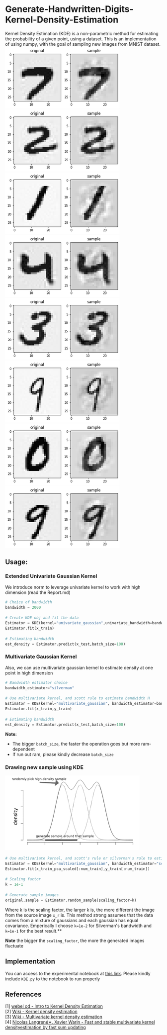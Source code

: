 # Generate-Handwritten-Digits-Kernel-Density-Estimation

Kernel Density Estimation (KDE) is a non-parametric method for estimating the probability of a given point, using a dataset. This is an implementation of using numpy, with the goal of sampling new images from MNIST dataset.
![](sample/scott_1.png)
![](sample/scott_2.png)
![](sample/scott_3.png)
![](sample/scott_4.png)
![](sample/silverman_1.png)
![](sample/silverman_2.png)
![](sample/silverman_3.png)
![](sample/silverman_4.png)

## Usage:

### Extended Univariate Gaussian Kernel
We introduce norm to leverage univariate kernel to work with high dimension (read the Report.md)

```python
# Choice of bandwidth
bandwidth = 2000

# Create KDE obj and fit the data
Estimator = KDE(kernel="univariate_gaussian",univariate_bandwidth=bandwidth)
Estimator.fit(x_train)

# Estimating bandwidth
est_density = Estimator.predict(x_test,batch_size=100)

```

### Multivariate Gaussian Kernel
Also, we can use multivariate gaussian kernel to estimate density at one point in high dimension

```python
# Bandwidth estimator choice
bandwidth_estimator="silverman"

# Use multivariate kernel, and scott rule to estimate bandwidth H
Estimator = KDE(kernel="multivariate_gaussian", bandwidth_estimator=bandwidth_estimator)
Estimator.fit(x_train,y_train)

# Estimating bandwidth
est_density = Estimator.predict(x_test,batch_size=100)
```

**Note:**
- The bigger `batch_size`, the faster the operation goes but more ram-dependent
- If run out ram, please kindly decrease `batch_size`

### Drawing new sample using KDE
![](sampling_illustration.png)



```python
# Use multivariate kernel, and scott's rule or silverman's rule to estimate bandwidth H
Estimator = KDE(kernel="multivariate_gaussian", bandwidth_estimator="scott")
Estimator.fit(x_train_pca_scaled[:num_train],y_train[:num_train])

# Scaling factor 
k = 1e-1

# Generate sample images
original,sample = Estimator.random_sample(scaling_factor=k)
```
Where k is the scaling factor, the larger k is, the more  different the image from the source image `x_r` is. This method strong assumes that the data comes from a mixture of gaussians and each gaussian has equal covariance. Emperically I choose `k=1e-2` for Silverman's bandwidth and `k=1e-1` for the best result.**

**Note**
the bigger the `scaling_factor`, the more the generated images fluctuate


## Implementation
You can access to the experimental notebook at [this link](https://drive.google.com/file/d/1znM3U2-_hXisowmLXrcouida5BYdnVBF/view?usp=sharing).
Please kindly include `KDE.py` to the notebook to run properly


## References
[1] [webel od - Intro to Kernel Density Estimation](https://www.youtube.com/watch?v=x5zLaWT5KPs)<br>
[2] [Wiki - Kernel density estimation](https://en.wikipedia.org/wiki/Kernel_density_estimation)<br>
[3] [Wiki - Multivariate kernel density estimation](https://en.wikipedia.org/wiki/Multivariate_kernel_density_estimation)<br>
[4] [Nicolas Langrené∗, Xavier Warin - Fast and stable multivariate kernel densityestimation by fast sum updating](https://arxiv.org/pdf/1712.00993.pdf)

